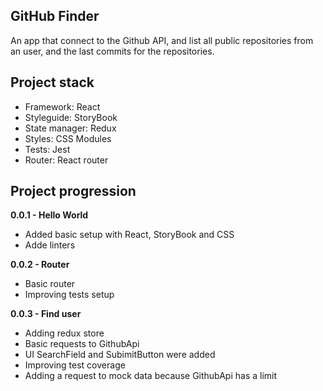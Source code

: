 ## GitHub Finder

An app that connect to the Github API, and list all public repositories from an user, and the last commits for the repositories.

## Project stack

- Framework: React
- Styleguide: StoryBook
- State manager: Redux
- Styles: CSS Modules
- Tests: Jest
- Router: React router

## Project progression

**0.0.1 - Hello World**

- Added basic setup with React, StoryBook and CSS
- Adde linters

**0.0.2 - Router**

- Basic router
- Improving tests setup

**0.0.3 - Find user**

- Adding redux store
- Basic requests to GithubApi
- UI SearchField and SubimitButton were added
- Improving test coverage
- Adding a request to mock data because GithubApi has a limit
